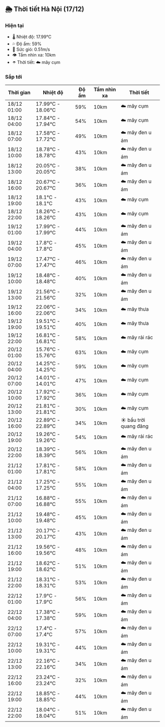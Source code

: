 ## 🌦️ Thời tiết Hà Nội (17/12)

### Hiện tại

- 🌡️ Nhiệt độ: 17.99℃
- 💦 Độ ẩm: 59%
- 💨 Sức gió: 0.51m/s
- 👁️ Tầm nhìn xa: 10km
- ☂️ Thời tiết: ☁️ mây cụm

### Sắp tới

| Thời gian | Nhiệt độ | Độ ẩm | Tầm nhìn xa | Thời tiết |
| --- | --- | --- | --- | --- |
| 18/12 01:00 | 17.99℃ - 18.06℃ | 59% | 10km | ☁️ mây cụm |
| 18/12 04:00 | 17.84℃ - 17.94℃ | 54% | 10km | ☁️ mây cụm |
| 18/12 07:00 | 17.58℃ - 17.72℃ | 49% | 10km | ☁️ mây đen u ám |
| 18/12 10:00 | 18.78℃ - 18.78℃ | 43% | 10km | ☁️ mây đen u ám |
| 18/12 13:00 | 20.05℃ - 20.05℃ | 38% | 10km | ☁️ mây đen u ám |
| 18/12 16:00 | 20.67℃ - 20.67℃ | 36% | 10km | ☁️ mây đen u ám |
| 18/12 19:00 | 18.1℃ - 18.1℃ | 43% | 10km | ☁️ mây cụm |
| 18/12 22:00 | 18.26℃ - 18.26℃ | 43% | 10km | ☁️ mây cụm |
| 19/12 01:00 | 17.99℃ - 17.99℃ | 44% | 10km | ☁️ mây đen u ám |
| 19/12 04:00 | 17.8℃ - 17.8℃ | 45% | 10km | ☁️ mây đen u ám |
| 19/12 07:00 | 17.47℃ - 17.47℃ | 46% | 10km | ☁️ mây đen u ám |
| 19/12 10:00 | 18.48℃ - 18.48℃ | 40% | 10km | ☁️ mây đen u ám |
| 19/12 13:00 | 21.56℃ - 21.56℃ | 32% | 10km | ☁️ mây đen u ám |
| 19/12 16:00 | 22.06℃ - 22.06℃ | 34% | 10km | ☁️ mây thưa |
| 19/12 19:00 | 19.51℃ - 19.51℃ | 40% | 10km | ☁️ mây thưa |
| 19/12 22:00 | 16.81℃ - 16.81℃ | 58% | 10km | ☁️ mây rải rác |
| 20/12 01:00 | 15.76℃ - 15.76℃ | 63% | 10km | ☁️ mây cụm |
| 20/12 04:00 | 14.25℃ - 14.25℃ | 59% | 10km | ☁️ mây cụm |
| 20/12 07:00 | 14.01℃ - 14.01℃ | 47% | 10km | ☁️ mây cụm |
| 20/12 10:00 | 17.92℃ - 17.92℃ | 36% | 10km | ☁️ mây cụm |
| 20/12 13:00 | 21.81℃ - 21.81℃ | 30% | 10km | ☁️ mây cụm |
| 20/12 16:00 | 22.89℃ - 22.89℃ | 34% | 10km | ☀️ bầu trời quang đãng |
| 20/12 19:00 | 19.26℃ - 19.26℃ | 54% | 10km | ☁️ mây rải rác |
| 20/12 22:00 | 18.39℃ - 18.39℃ | 56% | 10km | ☁️ mây đen u ám |
| 21/12 01:00 | 17.81℃ - 17.81℃ | 58% | 10km | ☁️ mây đen u ám |
| 21/12 04:00 | 17.25℃ - 17.25℃ | 55% | 10km | ☁️ mây đen u ám |
| 21/12 07:00 | 16.88℃ - 16.88℃ | 55% | 10km | ☁️ mây đen u ám |
| 21/12 10:00 | 19.48℃ - 19.48℃ | 45% | 10km | ☁️ mây đen u ám |
| 21/12 13:00 | 20.17℃ - 20.17℃ | 43% | 10km | ☁️ mây đen u ám |
| 21/12 16:00 | 19.56℃ - 19.56℃ | 48% | 10km | ☁️ mây đen u ám |
| 21/12 19:00 | 18.62℃ - 18.62℃ | 51% | 10km | ☁️ mây đen u ám |
| 21/12 22:00 | 18.31℃ - 18.31℃ | 53% | 10km | ☁️ mây đen u ám |
| 22/12 01:00 | 17.9℃ - 17.9℃ | 56% | 10km | ☁️ mây đen u ám |
| 22/12 04:00 | 17.38℃ - 17.38℃ | 59% | 10km | ☁️ mây đen u ám |
| 22/12 07:00 | 17.4℃ - 17.4℃ | 57% | 10km | ☁️ mây đen u ám |
| 22/12 10:00 | 19.31℃ - 19.31℃ | 44% | 10km | ☁️ mây đen u ám |
| 22/12 13:00 | 22.16℃ - 22.16℃ | 34% | 10km | ☁️ mây đen u ám |
| 22/12 16:00 | 23.24℃ - 23.24℃ | 32% | 10km | ☁️ mây đen u ám |
| 22/12 19:00 | 18.85℃ - 18.85℃ | 44% | 10km | ☁️ mây đen u ám |
| 22/12 22:00 | 18.04℃ - 18.04℃ | 51% | 10km | ☁️ mây đen u ám |
